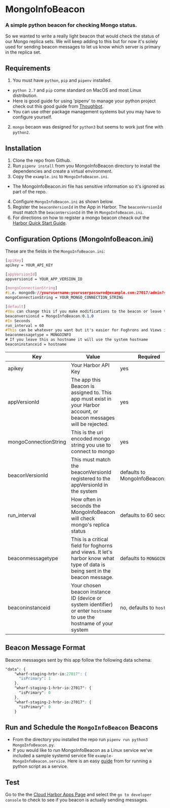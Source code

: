 # MongoInfoBeacon
### A simple python beacon for checking Mongo status.

So we wanted to write a really light beacon that would check the status of our Mongo replica sets.  We will keep adding to this but for now it's solely used for sending beacon messages to let us know which server is primary in the replica set.


## Requirements

1. You must have ```python```, ```pip``` and ```pipenv``` installed.
 * `python 2.7` and `pip` come standard on MacOS and most Linux distribution.
 * Here is good guide for using 'pipenv' to manage your python project check out this good guide from [Thoughbot](https://robots.thoughtbot.com/how-to-manage-your-python-projects-with-pipenv).
 * You can use other package management systems but you may have to configure yourself.
2. ``mongo`` becaon was designed for `python3` but seems to work just fine with `python2`.


## Installation

1. Clone the repo from Github.
2. Run `pipenv install` from you MongoInfoBeacon directory to install the dependencies and create a virtual environment.
3. Copy the `example.ini` to `MongoInfoBeacon.ini`.
  * The MongoInfoBeacon.ini file has sensitive information so it's ignored as part of the repo.
4. Configure `MongoInfoBeacon.ini` as shown below.
5. Register the `beaconVersionId` in the App in Harbor. The `beaconVersionId` must match the `beaconVersionId` in the in `MongoInfoBeacon.ini`.
6. For directions on how to register a mongo beacon cheack out the [Harbor Quick Start Guide](https://docs.hrbr.io/quick-start-guide/#registering-the-beacon).


## Configuration Options (MongoInfoBeacon.ini)

These are the fields in the `MongoInfoBeacon.ini`:

```css
[apiKey]
apikey = YOUR_API_KEY

[appVersionId]
appversionid = YOUR_APP_VERSION_ID

[mongoConnectionString]
#i.e. mongodb://yourusername:youruserpasswrod@example.com:27017/admin?ssl=true
mongoConnectionString = YOUR_MONGO_CONNECTION_STRING

[default]
#You can change this if you make modifications to the beacon or leave the same if you like my name
beaconversionid = MongoInfoBeacon:0.1.0
#In Seconds
run_interval = 60
#This can be whatever you want but it's easier for Foghrons and Views if it is consistent across systems
beaconmessagetype = MONGOINFO
# If you leave this as hostname it will use the system hostname
beaconinstanceid = hostname
```


|     Key     |      Value     |  Required |
|-------------|----------------|-----------|
| apikey | Your Harbor API Key |    yes    |
| appVersionId | The app this Beacon is assigned to. This app must exist in your Harbor account, or beacon messages will be rejected. | yes |
| mongoConnectionString| This is the uri encoded mongo string you use to connect to mongo | yes|
| beaconVersionId | This must match the beaconVersionId registered to the appVersionId in the system | defaults to MongoInfoBeacon:0.1.0 |
| run_interval | How often in seconds the MongoInfoBeacon will check mongo's replica status | defaults to 60 seconds|
| beaconmessagetype| This is a critical field for foghorns and views.  It let's harbor know what type of data is being sent in the beacon message. | defaults to `MONGOINFO`|
| beaconinstanceid | Your chosen beacon instance ID (device or system identifier) or enter `hostname` to use the hostname of your system| no, defaults to `hostname`|


## Beacon Message Format

Beacon messasges sent by this app follow the following data schema:
```css
"data": {
    "wharf-staging-hrbr-io:27017": {
      "isPrimary": 1
    },
    "wharf-staging-1-hrbr-io:27017": {
      "isPrimary": 0
    },
    "wharf-staging-2-hrbr-io:27017": {
      "isPrimary": 0
    }
  ```
## Run and Schedule the `MongoInfoBeacon` Beacons

* From the directory you installed the repo run `pipenv run python3 MongoInfoBeacon.py`.
* If you would like to run MongoInfoBeacon as a Linux service we've included a sample systemd service file `example-MongoInfoBeacon.service`.  Here is an easy [guide](https://www.raspberrypi-spy.co.uk/2015/10/how-to-autorun-a-python-script-on-boot-using-systemd/) from for running a python script as a service.

## Test

Go to the the [Cloud Harbor Apps Page](https://cloud.hrbr.io/#!/apps/list) and select the `go to developer console` to check to see if you beacon is actually sending messages.
